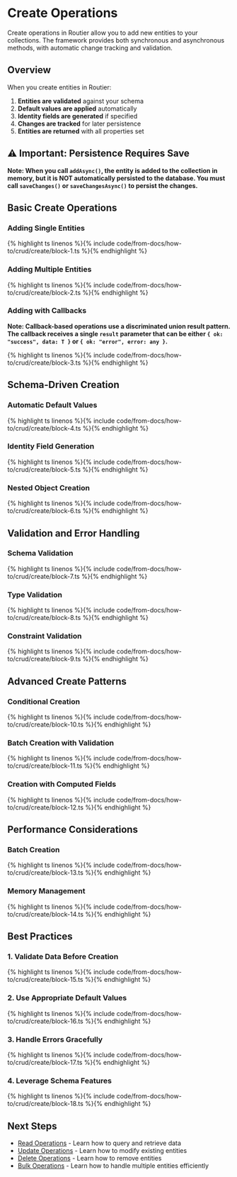 # Create Operations

Create operations in Routier allow you to add new entities to your collections. The framework provides both synchronous and asynchronous methods, with automatic change tracking and validation.

## Overview

When you create entities in Routier:

1. **Entities are validated** against your schema
2. **Default values are applied** automatically
3. **Identity fields are generated** if specified
4. **Changes are tracked** for later persistence
5. **Entities are returned** with all properties set

## ⚠️ Important: Persistence Requires Save

**Note: When you call `addAsync()`, the entity is added to the collection in memory, but it is NOT automatically persisted to the database. You must call `saveChanges()` or `saveChangesAsync()` to persist the changes.**

## Basic Create Operations

### Adding Single Entities


{% highlight ts linenos %}{% include code/from-docs/how-to/crud/create/block-1.ts %}{% endhighlight %}


### Adding Multiple Entities


{% highlight ts linenos %}{% include code/from-docs/how-to/crud/create/block-2.ts %}{% endhighlight %}


### Adding with Callbacks

**Note: Callback-based operations use a discriminated union result pattern. The callback receives a single `result` parameter that can be either `{ ok: "success", data: T }` or `{ ok: "error", error: any }`.**


{% highlight ts linenos %}{% include code/from-docs/how-to/crud/create/block-3.ts %}{% endhighlight %}


## Schema-Driven Creation

### Automatic Default Values


{% highlight ts linenos %}{% include code/from-docs/how-to/crud/create/block-4.ts %}{% endhighlight %}


### Identity Field Generation


{% highlight ts linenos %}{% include code/from-docs/how-to/crud/create/block-5.ts %}{% endhighlight %}


### Nested Object Creation


{% highlight ts linenos %}{% include code/from-docs/how-to/crud/create/block-6.ts %}{% endhighlight %}


## Validation and Error Handling

### Schema Validation


{% highlight ts linenos %}{% include code/from-docs/how-to/crud/create/block-7.ts %}{% endhighlight %}


### Type Validation


{% highlight ts linenos %}{% include code/from-docs/how-to/crud/create/block-8.ts %}{% endhighlight %}


### Constraint Validation


{% highlight ts linenos %}{% include code/from-docs/how-to/crud/create/block-9.ts %}{% endhighlight %}


## Advanced Create Patterns

### Conditional Creation


{% highlight ts linenos %}{% include code/from-docs/how-to/crud/create/block-10.ts %}{% endhighlight %}


### Batch Creation with Validation


{% highlight ts linenos %}{% include code/from-docs/how-to/crud/create/block-11.ts %}{% endhighlight %}


### Creation with Computed Fields


{% highlight ts linenos %}{% include code/from-docs/how-to/crud/create/block-12.ts %}{% endhighlight %}


## Performance Considerations

### Batch Creation


{% highlight ts linenos %}{% include code/from-docs/how-to/crud/create/block-13.ts %}{% endhighlight %}


### Memory Management


{% highlight ts linenos %}{% include code/from-docs/how-to/crud/create/block-14.ts %}{% endhighlight %}


## Best Practices

### 1. **Validate Data Before Creation**


{% highlight ts linenos %}{% include code/from-docs/how-to/crud/create/block-15.ts %}{% endhighlight %}


### 2. **Use Appropriate Default Values**


{% highlight ts linenos %}{% include code/from-docs/how-to/crud/create/block-16.ts %}{% endhighlight %}


### 3. **Handle Errors Gracefully**


{% highlight ts linenos %}{% include code/from-docs/how-to/crud/create/block-17.ts %}{% endhighlight %}


### 4. **Leverage Schema Features**


{% highlight ts linenos %}{% include code/from-docs/how-to/crud/create/block-18.ts %}{% endhighlight %}


## Next Steps

- [Read Operations](read.md) - Learn how to query and retrieve data
- [Update Operations](update.md) - Learn how to modify existing entities
- [Delete Operations](delete.md) - Learn how to remove entities
- [Bulk Operations](bulk/README.md) - Learn how to handle multiple entities efficiently
